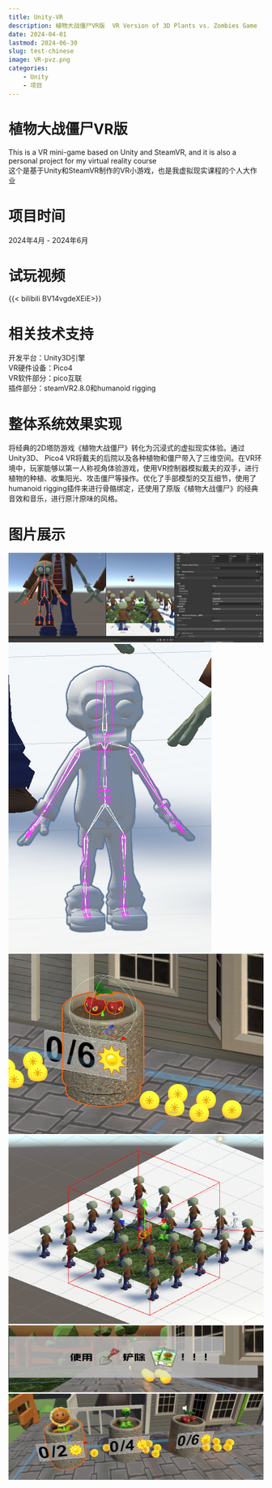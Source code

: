 ```yaml
---
title: Unity-VR
description: 植物大战僵尸VR版  VR Version of 3D Plants vs. Zombies Game
date: 2024-04-01
lastmod: 2024-06-30
slug: test-chinese
image: VR-pvz.png
categories:
    - Unity
    - 项目
---
```


# 植物大战僵尸VR版

This is a VR mini-game based on Unity and SteamVR, and it is also a personal project for my virtual reality course \
这个是基于Unity和SteamVR制作的VR小游戏，也是我虚拟现实课程的个人大作业

# 项目时间
2024年4月 - 2024年6月

# 试玩视频
{{< bilibili BV14vgdeXEiE>}}

# 相关技术支持

开发平台：Unity3D引擎 \
VR硬件设备：Pico4 \
VR软件部分：pico互联 \
插件部分：steamVR2.8.0和humanoid rigging

# 整体系统效果实现
将经典的2D塔防游戏《植物大战僵尸》转化为沉浸式的虚拟现实体验。通过Unity3D、 Pico4 VR将戴夫的后院以及各种植物和僵尸带入了三维空间。在VR环境中，玩家能够以第一人称视角体验游戏，使用VR控制器模拟戴夫的双手，进行植物的种植、收集阳光、攻击僵尸等操作。优化了手部模型的交互细节，使用了humanoid rigging插件来进行骨骼绑定，还使用了原版《植物大战僵尸》的经典音效和音乐，进行原汁原味的风格。

# 图片展示
![Skeletal binding1](VR-Skeletal1.png) 
![Skeletal binding2](VR-Skeletal2.png)
![Scope of decision1](VR-Scope_of_decision1.png) <br>
![Scope of decision2](VR-Scope_of_decision2.png) 
![User interface1](VR-UI1.png)
![User interface2](VR-UI2.png)